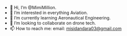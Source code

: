 - 👋 Hi, I’m @MimiMillion.
- 👀 I’m interested in everything Aviation.
- 🌱 I’m currently learning Aeronautical Engineering.
- 💞️ I’m looking to collaborate on drone tech.
- 📫 How to reach me: email: misidandara03@gmail.com

<!---
MimiMillion/MimiMillion is a ✨ special ✨ repository because its `README.md` (this file) appears on your GitHub profile.
You can click the Preview link to take a look at your changes.
--->
